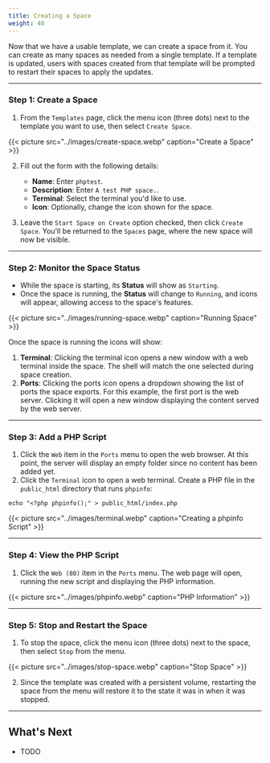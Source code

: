 ```yaml
---
title: Creating a Space
weight: 40
---
```


Now that we have a usable template, we can create a space from it. You can create as many spaces as needed from a single template. If a template is updated, users with spaces created from that template will be prompted to restart their spaces to apply the updates.

---

### Step 1: Create a Space

1. From the `Templates` page, click the menu icon (three dots) next to the template you want to use, then select `Create Space`.

{{< picture src="../images/create-space.webp" caption="Create a Space" >}}

2. Fill out the form with the following details:
   - **Name**: Enter `phptest`.
   - **Description**: Enter `A test PHP space.`.
   - **Terminal**: Select the terminal you'd like to use.
   - **Icon**: Optionally, change the icon shown for the space.

3. Leave the `Start Space on Create` option checked, then click `Create Space`. You'll be returned to the `Spaces` page, where the new space will now be visible.

---

### Step 2: Monitor the Space Status

- While the space is starting, its **Status** will show as `Starting`.
- Once the space is running, the **Status** will change to `Running`, and icons will appear, allowing access to the space's features.

{{< picture src="../images/running-space.webp" caption="Running Space" >}}

Once the space is running the icons will show:

1. **Terminal**: Clicking the terminal icon opens a new window with a web terminal inside the space. The shell will match the one selected during space creation.
2. **Ports**: Clicking the ports icon opens a dropdown showing the list of ports the space exports. For this example, the first port is the web server. Clicking it will open a new window displaying the content served by the web server.

---

### Step 3: Add a PHP Script

1. Click the `Web` item in the `Ports` menu to open the web browser. At this point, the server will display an empty folder since no content has been added yet.
2. Click the `Terminal` icon to open a web terminal. Create a PHP file in the `public_html` directory that runs `phpinfo`:

```shell
echo "<?php phpinfo();" > public_html/index.php
```

{{< picture src="../images/terminal.webp" caption="Creating a phpinfo Script" >}}

---

### Step 4: View the PHP Script

1. Click the `Web (80)` item in the `Ports` menu. The web page will open, running the new script and displaying the PHP information.

{{< picture src="../images/phpinfo.webp" caption="PHP Information" >}}

---

### Step 5: Stop and Restart the Space

1. To stop the space, click the menu icon (three dots) next to the space, then select `Stop` from the menu.

{{< picture src="../images/stop-space.webp" caption="Stop Space" >}}

2. Since the template was created with a persistent volume, restarting the space from the menu will restore it to the state it was in when it was stopped.

---

## What's Next

- TODO
